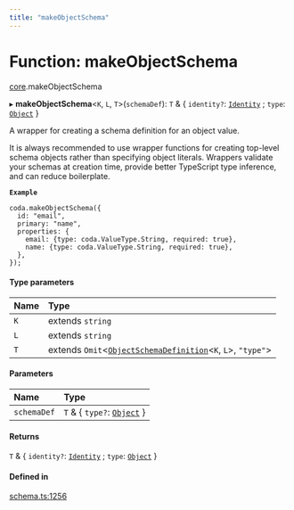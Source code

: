 ```yaml
---
title: "makeObjectSchema"
---
```

# Function: makeObjectSchema

[core](../modules/core.md).makeObjectSchema

▸ **makeObjectSchema**<`K`, `L`, `T`\>(`schemaDef`): `T` & { `identity?`: [`Identity`](../interfaces/core.Identity.md) ; `type`: [`Object`](../enums/core.ValueType.md#object)  }

A wrapper for creating a schema definition for an object value.

It is always recommended to use wrapper functions for creating top-level schema
objects rather than specifying object literals. Wrappers validate your schemas
at creation time, provide better TypeScript type inference, and can reduce
boilerplate.

**`Example`**

```
coda.makeObjectSchema({
  id: "email",
  primary: "name",
  properties: {
    email: {type: coda.ValueType.String, required: true},
    name: {type: coda.ValueType.String, required: true},
  },
});
```

#### Type parameters

| Name | Type |
| :------ | :------ |
| `K` | extends `string` |
| `L` | extends `string` |
| `T` | extends `Omit`<[`ObjectSchemaDefinition`](../interfaces/core.ObjectSchemaDefinition.md)<`K`, `L`\>, ``"type"``\> |

#### Parameters

| Name | Type |
| :------ | :------ |
| `schemaDef` | `T` & { `type?`: [`Object`](../enums/core.ValueType.md#object)  } |

#### Returns

`T` & { `identity?`: [`Identity`](../interfaces/core.Identity.md) ; `type`: [`Object`](../enums/core.ValueType.md#object)  }

#### Defined in

[schema.ts:1256](https://github.com/coda/packs-sdk/blob/main/schema.ts#L1256)
